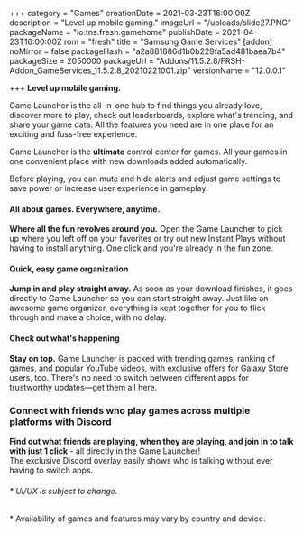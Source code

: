 +++
category = "Games"
creationDate = 2021-03-23T16:00:00Z
description = "Level up mobile gaming."
imageUrl = "/uploads/slide27.PNG"
packageName = "io.tns.fresh.gamehome"
publishDate = 2021-04-23T16:00:00Z
rom = "fresh"
title = "Samsung Game Services"
[addon]
noMirror = false
packageHash = "a2a881886d1b0b229fa5ad481baea7b4"
packageSize = 2050000
packageUrl = "Addons/11.5.2.8/FRSH-Addon_GameServices_11.5.2.8_20210221001.zip"
versionName = "12.0.0.1"

+++
**Level up mobile gaming.**

Game Launcher is the all-in-one hub to find things you already love, discover more to play, check out leaderboards, explore what's trending, and share your game data. All the features you need are in one place for an exciting and fuss-free experience.

Game Launcher is the **ultimate** control center for games. All your games in one convenient place with new downloads added automatically.

Before playing, you can mute and hide alerts and adjust game settings to save power or increase user experience in gameplay.

#### All about games. Everywhere, anytime.

**Where all the fun revolves around you.** Open the Game Launcher to pick up where you left off on your favorites or try out new Instant Plays without having to install anything. One click and you're already in the fun zone.

#### Quick, easy game organization

**Jump in and play straight away.** As soon as your download finishes, it goes directly to Game Launcher so you can start straight away. Just like an awesome game organizer, everything is kept together for you to flick through and make a choice, with no delay.

#### Check out what's happening

**Stay on top.** Game Launcher is packed with trending games, ranking of games, and popular YouTube videos, with exclusive offers for Galaxy Store users, too. There's no need to switch between different apps for trustworthy updates—get them all here.

### Connect with friends who play games across multiple platforms with Discord

**Find out what friends are playing, when they are playing, and join in to talk with just 1 click** - all directly in the Game Launcher!  
The exclusive Discord overlay easily shows who is talking without ever having to switch apps.

###### * UI/UX is subject to change.  
\* Availability of games and features may vary by country and device.